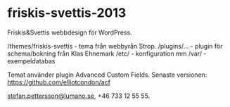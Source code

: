 friskis-svettis-2013
====================

Friskis&Svettis webbdesign för WordPress.

/themes/friskis-svettis - tema från webbyrån Strop.
/plugins/... - plugin för schema/bokning från Klas Ehnemark
/etc/ - konfiguration mm
/var/ - exempeldatabas

Temat använder plugin Advanced Custom Fields. Senaste versionen: https://github.com/elliotcondon/acf

stefan.pettersson@lumano.se, +46 733 12 55 55. 